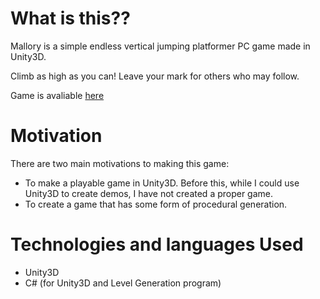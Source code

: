 # What is this??
Mallory is a simple endless vertical jumping platformer PC game made in Unity3D.

Climb as high as you can! Leave your mark for others who may follow.

Game is avaliable [here](https://momodevelop.itch.io/mallory)

# Motivation
There are two main motivations to making this game:
*  To make a playable game in Unity3D. Before this, while I could use Unity3D
to create demos, I have not created a proper game. 
* To create a game that has some form of procedural generation.

# Technologies and languages Used
* Unity3D
* C# (for Unity3D and Level Generation program)
